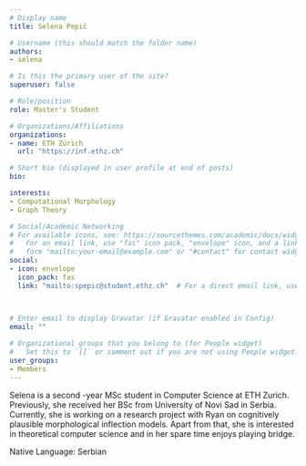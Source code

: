 ```yaml
---
# Display name
title: Selena Pepić

# Username (this should match the folder name)
authors:
- selena

# Is this the primary user of the site?
superuser: false

# Role/position
role: Master's Student

# Organizations/Affiliations
organizations:
- name: ETH Zürich
  url: "https://inf.ethz.ch"

# Short bio (displayed in user profile at end of posts)
bio: 

interests:
- Computational Morphology
- Graph Theory

# Social/Academic Networking
# For available icons, see: https://sourcethemes.com/academic/docs/widgets/#icons
#   For an email link, use "fas" icon pack, "envelope" icon, and a link in the
#   form "mailto:your-email@example.com" or "#contact" for contact widget.
social:
- icon: envelope
  icon_pack: fas
  link: "mailto:spepic@student.ethz.ch"  # For a direct email link, use "mailto:test@example.org".



# Enter email to display Gravatar (if Gravatar enabled in Config)
email: ""
  
# Organizational groups that you belong to (for People widget)
#   Set this to `[]` or comment out if you are not using People widget.  
user_groups:
- Members
---
```

Selena is a second -year MSc student in Computer Science at ETH Zurich. Previously, she received her BSc from University of Novi Sad in Serbia. Currently, she is working on a research project with Ryan on cognitively plausible morphological inflection models. Apart from that, she is interested in theoretical computer science and in her spare time enjoys playing bridge. 

Native Language: Serbian
 

